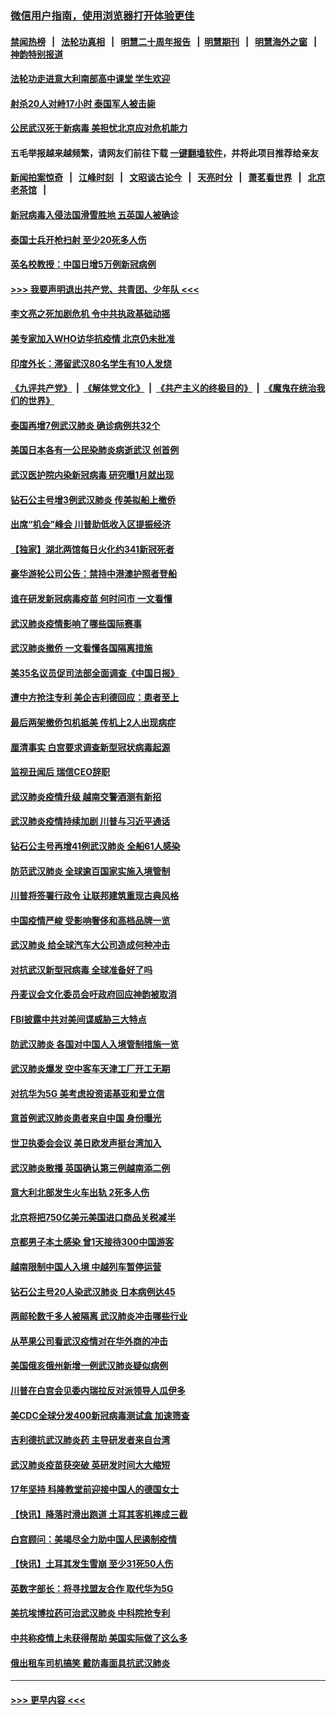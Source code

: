 ### [微信用户指南，使用浏览器打开体验更佳](https://github.com/gfw-breaker/banned-news1/blob/master/indexes/wechat-guide.md?t=0)
#### [禁闻热榜](热点新闻.md?t=0)  &nbsp;&nbsp;|&nbsp;&nbsp; [法轮功真相](https://github.com/gfw-breaker/truth/blob/master/README.md?t=0) &nbsp;&nbsp;|&nbsp;&nbsp; [明慧二十周年报告](https://github.com/gfw-breaker/mh-reports/blob/master/README.md?t=0) &nbsp;&nbsp;|&nbsp;&nbsp;[明慧期刊](https://github.com/gfw-breaker/mh-qikan) &nbsp;&nbsp;|&nbsp;&nbsp; [明慧海外之窗](https://github.com/gfw-breaker/mh-news/blob/master/README.md?t=0) &nbsp;&nbsp;|&nbsp;&nbsp; [神韵特别报道](https://github.com/gfw-breaker/mh-news/blob/master/shenyun.md?t=0)
#### [法轮功走进意大利南部高中课堂 学生欢迎](../pages/nsc418/n11853859.md?t=02091533) 
#### [射杀20人对峙17小时 泰国军人被击毙](../pages/nsc418/n11854869.md?t=02091533) 
#### [公民武汉死于新病毒 美担忧北京应对危机能力](../pages/nsc418/n11854331.md?t=02091533) 
#### 五毛举报越来越频繁，请网友们前往下载 [一键翻墙软件](https://github.com/gfw-breaker/ssr-accounts)，并将此项目推荐给亲友
#### [新闻拍案惊奇](https://github.com/gfw-breaker/banned-news1/blob/master/pages/link4.md) &nbsp;&nbsp;|&nbsp;&nbsp; [江峰时刻](https://github.com/gfw-breaker/banned-news1/blob/master/pages/link4.md) &nbsp;&nbsp;|&nbsp;&nbsp; [文昭谈古论今](https://github.com/gfw-breaker/banned-news1/blob/master/pages/link4.md) &nbsp;&nbsp;|&nbsp;&nbsp; [天亮时分](https://github.com/gfw-breaker/banned-news1/blob/master/pages/link4.md) &nbsp;&nbsp;|&nbsp;&nbsp; [萧茗看世界](https://github.com/gfw-breaker/banned-news1/blob/master/pages/link4.md) &nbsp;&nbsp;|&nbsp;&nbsp; [北京老茶馆](https://github.com/gfw-breaker/banned-news1/blob/master/pages/link4.md) &nbsp;&nbsp;|&nbsp;&nbsp; 
#### [新冠病毒入侵法国滑雪胜地 五英国人被确诊](../pages/nsc418/n11854307.md?t=02091533) 
#### [泰国士兵开枪扫射 至少20死多人伤](../pages/nsc418/n11854276.md?t=02091533) 
#### [英名校教授：中国日增5万例新冠病例](../pages/nsc418/n11854174.md?t=02091533) 
#### [>>> 我要声明退出共产党、共青团、少年队 <<<](https://github.com/begood0513/goodnews/blob/master/quit/letter.md) 
#### [李文亮之死加剧危机 令中共执政基础动摇](../pages/nsc418/n11854003.md?t=02091533) 
#### [美专家加入WHO访华抗疫情 北京仍未批准](../pages/nsc418/n11854043.md?t=02091533) 
#### [印度外长：滞留武汉80名学生有10人发烧](../pages/nsc418/n11853821.md?t=02091533) 
#### [《九评共产党》](https://github.com/begood0513/9ping.md/blob/master/README.md) &nbsp;|&nbsp; [《解体党文化》](../../../../jtdwh.md/blob/master/README.md)  &nbsp;|&nbsp; [《共产主义的终极目的》](../../../../gczydzjmd.md/blob/master/README.md) &nbsp;|&nbsp; [《魔鬼在统治我们的世界》](../../../../mgztzwmdsj.md/blob/master/README.md) 
#### [泰国再增7例武汉肺炎 确诊病例共32个](../pages/nsc418/n11853808.md?t=02091533) 
#### [美国日本各有一公民染肺炎病逝武汉 创首例](../pages/nsc418/n11853509.md?t=02091533) 
#### [武汉医护院内染新冠病毒 研究曝1月就出现](../pages/nsc418/n11852928.md?t=02091533) 
#### [钻石公主号增3例武汉肺炎 传美拟船上撤侨](../pages/nsc418/n11853240.md?t=02091533) 
#### [出席“机会”峰会 川普助低收入区提振经济](../pages/nsc418/n11853232.md?t=02091533) 
#### [【独家】湖北两馆每日火化约341新冠死者](../pages/nsc418/n11845444.md?t=02091533) 
#### [豪华游轮公司公告：禁持中港澳护照者登船](../pages/nsc418/n11852761.md?t=02091533) 
#### [谁在研发新冠病毒疫苗 何时问市 一文看懂](../pages/nsc418/n11852840.md?t=02091533) 
#### [武汉肺炎疫情影响了哪些国际赛事](../pages/nsc418/n11852441.md?t=02091533) 
#### [武汉肺炎撤侨 一文看懂各国隔离措施](../pages/nsc418/n11844216.md?t=02091533) 
#### [美35名议员促司法部全面调查《中国日报》](../pages/nsc418/n11852435.md?t=02091533) 
#### [遭中方抢注专利 美企吉利德回应：患者至上](../pages/nsc418/n11852037.md?t=02091533) 
#### [最后两架撤侨包机抵美 传机上2人出现病症](../pages/nsc418/n11852173.md?t=02091533) 
#### [厘清事实 白宫要求调查新型冠状病毒起源](../pages/nsc418/n11852106.md?t=02091533) 
#### [监视丑闻后 瑞信CEO辞职](../pages/nsc418/n11852127.md?t=02091533) 
#### [武汉肺炎疫情升级 越南交警酒测有新招](../pages/nsc418/n11851632.md?t=02091533) 
#### [武汉肺炎疫情持续加剧 川普与习近平通话](../pages/nsc418/n11851613.md?t=02091533) 
#### [钻石公主号再增41例武汉肺炎 全船61人感染](../pages/nsc418/n11850401.md?t=02091533) 
#### [防范武汉肺炎 全球逾百国家实施入境管制](../pages/nsc418/n11850557.md?t=02091533) 
#### [川普将签署行政令 让联邦建筑重现古典风格](../pages/nsc418/n11850654.md?t=02091533) 
#### [中国疫情严峻 受影响奢侈和高档品牌一览](../pages/nsc418/n11850319.md?t=02091533) 
#### [武汉肺炎 给全球汽车大公司造成何种冲击](../pages/nsc418/n11850056.md?t=02091533) 
#### [对抗武汉新型冠病毒 全球准备好了吗](../pages/nsc418/n11850142.md?t=02091533) 
#### [丹麦议会文化委员会吁政府回应神韵被取消](../pages/nsc418/n11849312.md?t=02091533) 
#### [FBI披露中共对美间谍威胁三大特点](../pages/nsc418/n11849700.md?t=02091533) 
#### [防武汉肺炎 各国对中国人入境管制措施一览](../pages/nsc418/n11838726.md?t=02091533) 
#### [武汉肺炎爆发 空中客车天津工厂开工无期](../pages/nsc418/n11849634.md?t=02091533) 
#### [对抗华为5G 美考虑投资诺基亚和爱立信](../pages/nsc418/n11849510.md?t=02091533) 
#### [意首例武汉肺炎患者来自中国 身份曝光](../pages/nsc418/n11849454.md?t=02091533) 
#### [世卫执委会会议 美日欧发声挺台湾加入](../pages/nsc418/n11849433.md?t=02091533) 
#### [武汉肺炎散播 英国确认第三例越南添二例](../pages/nsc418/n11849439.md?t=02091533) 
#### [意大利北部发生火车出轨 2死多人伤](../pages/nsc418/n11848999.md?t=02091533) 
#### [北京将把750亿美元美国进口商品关税减半](../pages/nsc418/n11848896.md?t=02091533) 
#### [京都男子本土感染 曾1天接待300中国游客](../pages/nsc418/n11848641.md?t=02091533) 
#### [越南限制中国人入境 中越列车暂停运营](../pages/nsc418/n11847844.md?t=02091533) 
#### [钻石公主号20人染武汉肺炎 日本病例达45](../pages/nsc418/n11847823.md?t=02091533) 
#### [两邮轮数千多人被隔离 武汉肺炎冲击哪些行业](../pages/nsc418/n11847456.md?t=02091533) 
#### [从苹果公司看武汉疫情对在华外商的冲击](../pages/nsc418/n11847586.md?t=02091533) 
#### [美国俄亥俄州新增一例武汉肺炎疑似病例](../pages/nsc418/n11847714.md?t=02091533) 
#### [川普在白宫会见委内瑞拉反对派领导人瓜伊多](../pages/nsc418/n11847391.md?t=02091533) 
#### [美CDC全球分发400新冠病毒测试盒 加速筛查](../pages/nsc418/n11847260.md?t=02091533) 
#### [吉利德抗武汉肺炎药 主导研发者来自台湾](../pages/nsc418/n11847064.md?t=02091533) 
#### [武汉肺炎疫苗获突破 英研发时间大大缩短](../pages/nsc418/n11846915.md?t=02091533) 
#### [17年坚持 科隆教堂前迎接中国人的德国女士](../pages/nsc418/n11846781.md?t=02091533) 
#### [【快讯】降落时滑出跑道 土耳其客机摔成三截](../pages/nsc418/n11847021.md?t=02091533) 
#### [白宫顾问：美竭尽全力助中国人民遏制疫情](../pages/nsc418/n11846756.md?t=02091533) 
#### [【快讯】土耳其发生雪崩 至少31死50人伤](../pages/nsc418/n11846680.md?t=02091533) 
#### [英数字部长：将寻找盟友合作 取代华为5G](../pages/nsc418/n11846485.md?t=02091533) 
#### [美抗埃博拉药可治武汉肺炎 中科院抢专利](../pages/nsc418/n11846409.md?t=02091533) 
#### [中共称疫情上未获得帮助 美国实际做了这么多](../pages/nsc418/n11846008.md?t=02091533) 
#### [俄出租车司机搞笑 戴防毒面具抗武汉肺炎](../pages/nsc418/n11845703.md?t=02091533) 

----
#### [ >>> 更早内容 <<< ](../indexes/nsc418-earlier.md)
